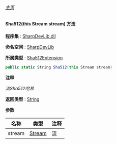 ###### [主页](./Index.md "主页")

#### Sha512(this Stream stream) 方法

**程序集** : [SharpDevLib.dll](./SharpDevLib.assembly.md "SharpDevLib.dll")

**命名空间** : [SharpDevLib](./SharpDevLib.namespace.md "SharpDevLib")

**所属类型** : [Sha512Extension](./SharpDevLib.Sha512Extension.md "Sha512Extension")

``` csharp
public static String Sha512(this Stream stream)
```

**注释**

*流Sha512哈希*



**返回类型** : [String](https://learn.microsoft.com/en-us/dotnet/api/system.string "String")


**参数**

|名称|类型|注释|
|---|---|---|
|stream|[Stream](https://learn.microsoft.com/en-us/dotnet/api/system.io.stream "Stream")|流|



